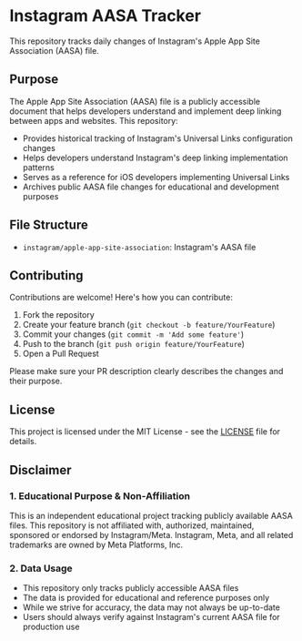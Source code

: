 # Instagram AASA Tracker

This repository tracks daily changes of Instagram's Apple App Site Association (AASA) file.

## Purpose
The Apple App Site Association (AASA) file is a publicly accessible document that helps developers understand and implement deep linking between apps and websites. This repository:

- Provides historical tracking of Instagram's Universal Links configuration changes
- Helps developers understand Instagram's deep linking implementation patterns
- Serves as a reference for iOS developers implementing Universal Links
- Archives public AASA file changes for educational and development purposes

## File Structure
- `instagram/apple-app-site-association`: Instagram's AASA file 

## Contributing
Contributions are welcome! Here's how you can contribute:

1. Fork the repository
2. Create your feature branch (`git checkout -b feature/YourFeature`)
3. Commit your changes (`git commit -m 'Add some feature'`)
4. Push to the branch (`git push origin feature/YourFeature`)
5. Open a Pull Request

Please make sure your PR description clearly describes the changes and their purpose.

## License
This project is licensed under the MIT License - see the [LICENSE](LICENSE) file for details.

## Disclaimer

### 1. Educational Purpose & Non-Affiliation
This is an independent educational project tracking publicly available AASA files. This repository is not affiliated with, authorized, maintained, sponsored or endorsed by Instagram/Meta. Instagram, Meta, and all related trademarks are owned by Meta Platforms, Inc.

### 2. Data Usage
- This repository only tracks publicly accessible AASA files
- The data is provided for educational and reference purposes only
- While we strive for accuracy, the data may not always be up-to-date
- Users should always verify against Instagram's current AASA file for production use 